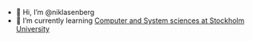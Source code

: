 - 👋 Hi, I’m @niklasenberg
- 🌱 I’m currently learning [Computer and System sciences at Stockholm University](https://www.su.se/english/search-courses-and-programmes/sysdk-1.411896)

<!---
niklasenberg/niklasenberg is a ✨ special ✨ repository because its `README.md` (this file) appears on your GitHub profile.
You can click the Preview link to take a look at your changes.
--->
